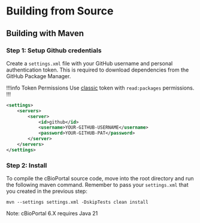 # Building from Source

## Building with Maven

### Step 1: Setup Github credentials
Create a `settings.xml` file with your GitHub username and personal authentication token. This is required to download dependencies from the GitHub Package Manager.

!!!info Token Permissions
Use [classic](https://docs.github.com/en/authentication/keeping-your-account-and-data-secure/managing-your-personal-access-tokens#creating-a-personal-access-token-classic) token with `read:packages` permissions.
!!!

```xml settings.xml
<settings>
    <servers>
        <server>
            <id>github</id>
            <username>YOUR-GITHUB-USERNAME</username>
            <password>YOUR-GITHUB-PAT</password>
        </server>
    </servers>
</settings>
```

### Step 2: Install
To compile the cBioPortal source code, move into the root directory and run the following maven command. Remember to pass your `settings.xml` that you created in the previous step:

```
mvn --settings settings.xml -DskipTests clean install
```

Note: cBioPortal 6.X requires Java 21
